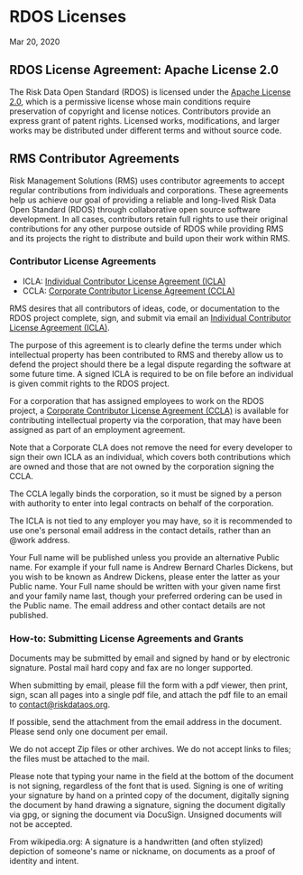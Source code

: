 # RDOS Licenses

Mar 20, 2020
## RDOS License Agreement: Apache License 2.0
The Risk Data Open Standard (RDOS) is licensed under the [Apache License 2.0](Apache_License), which is a permissive license whose main conditions require preservation of copyright and license notices. Contributors provide an express grant of patent rights. Licensed works, modifications, and larger works may be distributed under different terms and without source code.

## RMS Contributor Agreements
Risk Management Solutions (RMS) uses contributor agreements to accept regular contributions from individuals and corporations.
These agreements help us achieve our goal of providing a reliable and long-lived Risk Data Open Standard (RDOS) through collaborative open source software development. In all cases, contributors retain full rights to use their original contributions for any other purpose outside of RDOS while providing RMS and its projects the right to distribute and build upon their work within RMS.

### Contributor License Agreements
- ICLA: [Individual Contributor License Agreement (ICLA)](RMS-RDOS_IndividualCLA.pdf)
- CCLA: [Corporate Contributor License Agreement (CCLA)](RMS-RDOS_CorporateCLA.pdf)

RMS desires that all contributors of ideas, code, or documentation to the RDOS project complete, sign, and submit via email an [Individual Contributor License Agreement (ICLA)](RMS-RDOS_IndividualCLA.pdf).

The purpose of this agreement is to clearly define the terms under which intellectual property has been contributed to RMS and thereby allow us to defend the project should there be a legal dispute regarding the software at some future time. A signed ICLA is required to be on file before an individual is given commit rights to the RDOS project.

For a corporation that has assigned employees to work on the RDOS project, a [Corporate Contributor License Agreement (CCLA)](RMS-RDOS_CorporateCLA.pdf) is available for contributing intellectual property via the corporation, that may have been assigned as part of an employment agreement.

Note that a Corporate CLA does not remove the need for every developer to sign their own ICLA as an individual, which covers both contributions which are owned and those that are not owned by the corporation signing the CCLA.

The CCLA legally binds the corporation, so it must be signed by a person with authority to enter into legal contracts on behalf of the corporation.

The ICLA is not tied to any employer you may have, so it is recommended to use one's personal email address in the contact details, rather than an @work address.

Your Full name will be published unless you provide an alternative Public name. For example if your full name is Andrew Bernard Charles Dickens, but you wish to be known as Andrew Dickens, please enter the latter as your Public name. Your Full name should be written with your given name first and your family name last, though your preferred ordering can be used in the Public name.
The email address and other contact details are not published.

### How-to: Submitting License Agreements and Grants
Documents may be submitted by email and signed by hand or by electronic signature. Postal mail hard copy and fax are no longer supported.

When submitting by email, please fill the form with a pdf viewer, then print, sign, scan all pages into a single pdf file, and attach the pdf file to an email to contact@riskdataos.org.

If possible, send the attachment from the email address in the document. Please send only one document per email.

We do not accept Zip files or other archives. We do not accept links to files; the files must be attached to the mail.

Please note that typing your name in the field at the bottom of the document is not signing, regardless of the font that is used. Signing is one of writing your signature by hand on a printed copy of the document, digitally signing the document by hand drawing a signature, signing the document digitally via gpg, or signing the document via DocuSign. Unsigned documents will not be accepted.

From wikipedia.org: A signature is a handwritten (and often stylized) depiction of someone's name or nickname, on documents as a proof of identity and intent.
